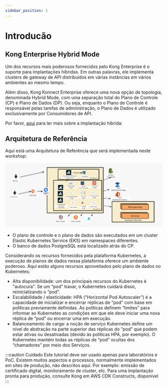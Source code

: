 ```yaml
---
sidebar_position: 1
---
```


# Introducão

## Kong Enterprise Hybrid Mode 
Um dos recursos mais poderosos fornecidos pelo Kong Enterprise é o suporte para implantações híbridas. Em outras palavras, ele implementa clusters de gateway de API distribuídos em várias instâncias em vários ambientes ao mesmo tempo.

Além disso, Kong Konnect Enterprise oferece uma nova opção de topologia, denominada Hybrid Mode, com uma separação total do Plano de Controle (CP) e Plano de Dados (DP). Ou seja, enquanto o Plano de Controle é responsável pelas tarefas de administração, o Plano de Dados é utilizado exclusivamente por Consumidores de API.

Por favor, [aqui](https://docs.konghq.com/enterprise/2.6.x/deployment/hybrid-mode/) para ler mais sobre a implantação híbrida:

## Arquitetura de Referência
Aqui está uma Arquitetura de Referência que será implementada neste workshop:

![Arquitetura](../../images/ref_arch.png)

 - O plano de controle e o plano de dados são executados em um cluster Elastic Kubernetes Service (EKS) em namespaces diferentes.
 - O banco de dados PostgreSQL está localizado atrás do CP.

Considerando os recursos fornecidos pela plataforma Kubernetes, a execução
de planos de dados nessa plataforma oferece um ambiente poderoso. Aqui estão
alguns recursos aproveitados pelo plano de dados no Kubernetes:

 - Alta disponibilidade: um dos principais recursos do Kubernetes é "autocura". Se um “pod” travar, o Kubernetes cuidará disso, reinicializando o “pod”.
 - Escalabilidade / elasticidade: HPA (“Horizontal Pod Autoscaler”) é a capacidade de inicializar e encerrar réplicas de “pod” com base em políticas previamente definidas. As políticas definem “limites” para informar ao Kubernetes as condições em que ele deve iniciar uma nova réplica de “pod” ou encerrar uma em execução.
 - Balanceamento de carga: a noção de serviço Kubernetes define um nível de abstração na parte superior das réplicas do “pod” que podem estar ativas ou desativadas (devido às políticas HPA, por exemplo). O Kubernetes mantém todas as réplicas de “pod” ocultas dos “chamadores” por meio dos Serviços. 

:::caution Cuidado
Este tutorial deve ser usado apenas para laboratórios e PoC. Existem muitos aspectos e processos, normalmente implementados em sites de produção, não descritos aqui. Por exemplo: emissão de certificado digital, monitoramento de cluster, etc. Para uma implantação pronta para produção, consulte Kong em AWS CDK Constructs, disponível
:::
